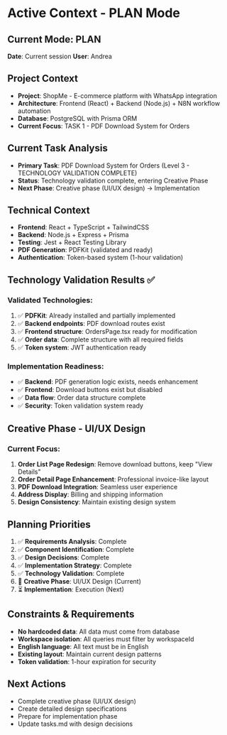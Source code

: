 # Active Context - PLAN Mode

## Current Mode: PLAN
**Date**: Current session
**User**: Andrea

## Project Context
- **Project**: ShopMe - E-commerce platform with WhatsApp integration
- **Architecture**: Frontend (React) + Backend (Node.js) + N8N workflow automation
- **Database**: PostgreSQL with Prisma ORM
- **Current Focus**: TASK 1 - PDF Download System for Orders

## Current Task Analysis
- **Primary Task**: PDF Download System for Orders (Level 3 - TECHNOLOGY VALIDATION COMPLETE)
- **Status**: Technology validation complete, entering Creative Phase
- **Next Phase**: Creative phase (UI/UX design) → Implementation

## Technical Context
- **Frontend**: React + TypeScript + TailwindCSS
- **Backend**: Node.js + Express + Prisma
- **Testing**: Jest + React Testing Library
- **PDF Generation**: PDFKit (validated and ready)
- **Authentication**: Token-based system (1-hour validation)

## Technology Validation Results ✅
### Validated Technologies:
1. ✅ **PDFKit**: Already installed and partially implemented
2. ✅ **Backend endpoints**: PDF download routes exist
3. ✅ **Frontend structure**: OrdersPage.tsx ready for modification
4. ✅ **Order data**: Complete structure with all required fields
5. ✅ **Token system**: JWT authentication ready

### Implementation Readiness:
- ✅ **Backend**: PDF generation logic exists, needs enhancement
- ✅ **Frontend**: Download buttons exist but disabled
- ✅ **Data flow**: Order data structure complete
- ✅ **Security**: Token validation system ready

## Creative Phase - UI/UX Design
### Current Focus:
1. **Order List Page Redesign**: Remove download buttons, keep "View Details"
2. **Order Detail Page Enhancement**: Professional invoice-like layout
3. **PDF Download Integration**: Seamless user experience
4. **Address Display**: Billing and shipping information
5. **Design Consistency**: Maintain existing design system

## Planning Priorities
1. ✅ **Requirements Analysis**: Complete
2. ✅ **Component Identification**: Complete
3. ✅ **Design Decisions**: Complete
4. ✅ **Implementation Strategy**: Complete
5. ✅ **Technology Validation**: Complete
6. 🔄 **Creative Phase**: UI/UX Design (Current)
7. ⏳ **Implementation**: Execution (Next)

## Constraints & Requirements
- **No hardcoded data**: All data must come from database
- **Workspace isolation**: All queries must filter by workspaceId
- **English language**: All text must be in English
- **Existing layout**: Maintain current design patterns
- **Token validation**: 1-hour expiration for security

## Next Actions
- Complete creative phase (UI/UX design)
- Create detailed design specifications
- Prepare for implementation phase
- Update tasks.md with design decisions
